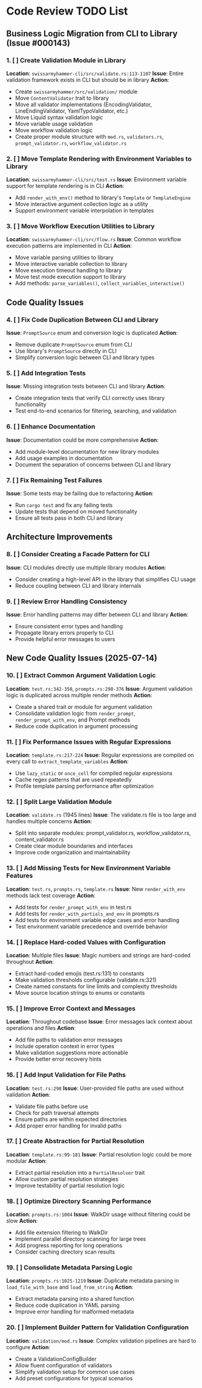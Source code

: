 # Code Review TODO List

## Business Logic Migration from CLI to Library (Issue #000143)

### 1. [ ] Create Validation Module in Library
**Location**: `swissarmyhammer-cli/src/validate.rs:113-1107`
**Issue**: Entire validation framework exists in CLI but should be in library
**Action**:
- Create `swissarmyhammer/src/validation/` module
- Move `ContentValidator` trait to library
- Move all validator implementations (EncodingValidator, LineEndingValidator, YamlTypoValidator, etc.)
- Move Liquid syntax validation logic
- Move variable usage validation
- Move workflow validation logic
- Create proper module structure with `mod.rs`, `validators.rs`, `prompt_validator.rs`, `workflow_validator.rs`

### 2. [ ] Move Template Rendering with Environment Variables to Library
**Location**: `swissarmyhammer-cli/src/test.rs`
**Issue**: Environment variable support for template rendering is in CLI
**Action**:
- Add `render_with_env()` method to library's `Template` or `TemplateEngine`
- Move interactive argument collection logic as a utility
- Support environment variable interpolation in templates

### 3. [ ] Move Workflow Execution Utilities to Library
**Location**: `swissarmyhammer-cli/src/flow.rs`
**Issue**: Common workflow execution patterns are implemented in CLI
**Action**:
- Move variable parsing utilities to library
- Move interactive variable collection to library
- Move execution timeout handling to library
- Move test mode execution support to library
- Add methods: `parse_variables()`, `collect_variables_interactive()`

## Code Quality Issues

### 4. [ ] Fix Code Duplication Between CLI and Library
**Issue**: `PromptSource` enum and conversion logic is duplicated
**Action**:
- Remove duplicate `PromptSource` enum from CLI
- Use library's `PromptSource` directly in CLI
- Simplify conversion logic between CLI and library types

### 5. [ ] Add Integration Tests
**Issue**: Missing integration tests between CLI and library
**Action**:
- Create integration tests that verify CLI correctly uses library functionality
- Test end-to-end scenarios for filtering, searching, and validation

### 6. [ ] Enhance Documentation
**Issue**: Documentation could be more comprehensive
**Action**:
- Add module-level documentation for new library modules
- Add usage examples in documentation
- Document the separation of concerns between CLI and library

### 7. [ ] Fix Remaining Test Failures
**Issue**: Some tests may be failing due to refactoring
**Action**:
- Run `cargo test` and fix any failing tests
- Update tests that depend on moved functionality
- Ensure all tests pass in both CLI and library

## Architecture Improvements

### 8. [ ] Consider Creating a Facade Pattern for CLI
**Issue**: CLI modules directly use multiple library modules
**Action**:
- Consider creating a high-level API in the library that simplifies CLI usage
- Reduce coupling between CLI and library internals

### 9. [ ] Review Error Handling Consistency
**Issue**: Error handling patterns may differ between CLI and library
**Action**:
- Ensure consistent error types and handling
- Propagate library errors properly to CLI
- Provide helpful error messages to users

## New Code Quality Issues (2025-07-14)

### 10. [ ] Extract Common Argument Validation Logic
**Location**: `test.rs:342-350`, `prompts.rs:298-376`
**Issue**: Argument validation logic is duplicated across multiple render methods
**Action**:
- Create a shared trait or module for argument validation
- Consolidate validation logic from `render_prompt`, `render_prompt_with_env`, and Prompt methods
- Reduce code duplication in argument processing

### 11. [ ] Fix Performance Issues with Regular Expressions
**Location**: `template.rs:217-224`
**Issue**: Regular expressions are compiled on every call to `extract_template_variables`
**Action**:
- Use `lazy_static` or `once_cell` for compiled regular expressions
- Cache regex patterns that are used repeatedly
- Profile template parsing performance after optimization

### 12. [ ] Split Large Validation Module
**Location**: `validate.rs` (1945 lines)
**Issue**: The validate.rs file is too large and handles multiple concerns
**Action**:
- Split into separate modules: prompt_validator.rs, workflow_validator.rs, content_validator.rs
- Create clear module boundaries and interfaces
- Improve code organization and maintainability

### 13. [ ] Add Missing Tests for New Environment Variable Features
**Location**: `test.rs`, `prompts.rs`, `template.rs`
**Issue**: New `render_with_env` methods lack test coverage
**Action**:
- Add tests for `render_prompt_with_env` in test.rs
- Add tests for `render_with_partials_and_env` in prompts.rs
- Add tests for environment variable edge cases and error handling
- Test environment variable precedence and override behavior

### 14. [ ] Replace Hard-coded Values with Configuration
**Location**: Multiple files
**Issue**: Magic numbers and strings are hard-coded throughout
**Action**:
- Extract hard-coded emojis (test.rs:131) to constants
- Make validation thresholds configurable (validate.rs:321)
- Create named constants for line limits and complexity thresholds
- Move source location strings to enums or constants

### 15. [ ] Improve Error Context and Messages
**Location**: Throughout codebase
**Issue**: Error messages lack context about operations and files
**Action**:
- Add file paths to validation error messages
- Include operation context in error types
- Make validation suggestions more actionable
- Provide better error recovery hints

### 16. [ ] Add Input Validation for File Paths
**Location**: `test.rs:298`
**Issue**: User-provided file paths are used without validation
**Action**:
- Validate file paths before use
- Check for path traversal attempts
- Ensure paths are within expected directories
- Add proper error handling for invalid paths

### 17. [ ] Create Abstraction for Partial Resolution
**Location**: `template.rs:99-181`
**Issue**: Partial resolution logic could be more modular
**Action**:
- Extract partial resolution into a `PartialResolver` trait
- Allow custom partial resolution strategies
- Improve testability of partial resolution logic

### 18. [ ] Optimize Directory Scanning Performance
**Location**: `prompts.rs:1004`
**Issue**: WalkDir usage without filtering could be slow
**Action**:
- Add file extension filtering to WalkDir
- Implement parallel directory scanning for large trees
- Add progress reporting for long operations
- Consider caching directory scan results

### 19. [ ] Consolidate Metadata Parsing Logic
**Location**: `prompts.rs:1025-1219`
**Issue**: Duplicate metadata parsing in `load_file_with_base` and `load_from_string`
**Action**:
- Extract metadata parsing into a shared function
- Reduce code duplication in YAML parsing
- Improve error handling for malformed metadata

### 20. [ ] Implement Builder Pattern for Validation Configuration
**Location**: `validation/mod.rs`
**Issue**: Complex validation pipelines are hard to configure
**Action**:
- Create a ValidationConfigBuilder
- Allow fluent configuration of validators
- Simplify validation setup for common use cases
- Add preset configurations for typical scenarios